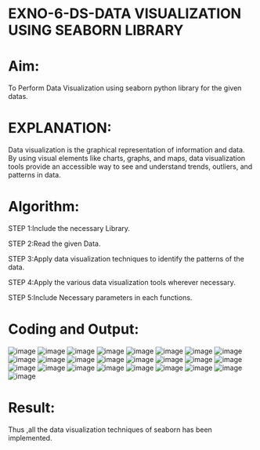 # EXNO-6-DS-DATA VISUALIZATION USING SEABORN LIBRARY

# Aim:
  To Perform Data Visualization using seaborn python library for the given datas.

# EXPLANATION:
Data visualization is the graphical representation of information and data. By using visual elements like charts, graphs, and maps, data visualization tools provide an accessible way to see and understand trends, outliers, and patterns in data.

# Algorithm:
STEP 1:Include the necessary Library.

STEP 2:Read the given Data.

STEP 3:Apply data visualization techniques to identify the patterns of the data.

STEP 4:Apply the various data visualization tools wherever necessary.

STEP 5:Include Necessary parameters in each functions.

# Coding and Output:

 ![image](https://github.com/user-attachments/assets/3e207256-6cb9-498a-ba42-b83714dfc431)
 ![image](https://github.com/user-attachments/assets/37d0e7f9-ebd6-4073-ab2d-01f92de7333f)
 ![image](https://github.com/user-attachments/assets/83b69943-78ed-4777-9052-5b6043da586c)
![image](https://github.com/user-attachments/assets/1681aaa1-1e03-4f75-831a-25d5609abf75)
![image](https://github.com/user-attachments/assets/8f0202bb-6f54-4b8c-a3ec-d6be5db49b35)
![image](https://github.com/user-attachments/assets/5f02d9c2-ad52-4782-9a1a-dc6ee9b6f30f)
![image](https://github.com/user-attachments/assets/6a7fd1f4-9cac-440f-92e6-dd1a07c6d759)
![image](https://github.com/user-attachments/assets/0c22e9e6-0f3f-4d6b-9e61-bbeb097c5519)
![image](https://github.com/user-attachments/assets/5f153508-fa88-4958-8d41-787e2244807b)
![image](https://github.com/user-attachments/assets/5e0fd9a5-355d-468a-b1dc-6a78f93bed3b)
![image](https://github.com/user-attachments/assets/79758dfd-5653-4bf6-9fcf-e7c359977e27)
![image](https://github.com/user-attachments/assets/ead67529-02a4-479e-8545-5ae69540ea63)
![image](https://github.com/user-attachments/assets/7bfa87db-41cc-4521-92d7-acfd4aef0806)
![image](https://github.com/user-attachments/assets/c7c0909a-6da5-4d3c-bc06-48c08c279db1)
![image](https://github.com/user-attachments/assets/c471d99a-eb07-4765-bb93-2d186ef403e5)
![image](https://github.com/user-attachments/assets/5f173940-c309-4085-b81c-649cd1443c54)
![image](https://github.com/user-attachments/assets/7bf4af81-95ca-4aeb-b6a0-11c240cf08e0)
![image](https://github.com/user-attachments/assets/5a48f05c-7779-4c87-83de-f84e1013fa2b)
![image](https://github.com/user-attachments/assets/93f97d5f-f5c7-4004-b462-3a2eec940561)
![image](https://github.com/user-attachments/assets/05362db4-5908-4e82-ad2f-9fff7965c733)
![image](https://github.com/user-attachments/assets/3d537bdf-b237-4e36-8bf6-6745288b06b5)
![image](https://github.com/user-attachments/assets/ff0f1011-6609-487f-8ad4-3f35814e2eee)
![image](https://github.com/user-attachments/assets/ac1d3625-ced8-4ddc-a471-5cea2c54f121)
![image](https://github.com/user-attachments/assets/8d326acc-4173-4c14-bd7d-8ef8590dc73a)
![image](https://github.com/user-attachments/assets/4feb0db4-73a8-43f2-8d3a-4ff32886a583)


# Result:
  Thus ,all the data visualization techniques of seaborn has been implemented.
